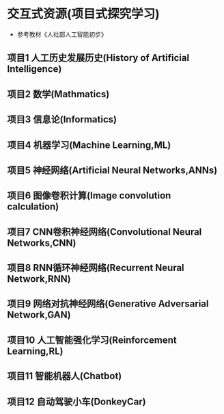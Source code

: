 # 交互式资源(项目式探究学习)
- 参考教材《人社部人工智能初步》
## 项目1 人工历史发展历史(History of Artificial Intelligence)
## 项目2 数学(Mathmatics)
## 项目3 信息论(Informatics)
## 项目4 机器学习(Machine Learning,ML)
## 项目5 神经网络(Artificial Neural Networks,ANNs)
## 项目6 图像卷积计算(Image convolution calculation)
## 项目7 CNN卷积神经网络(Convolutional Neural Networks,CNN)
## 项目8 RNN循环神经网络(Recurrent Neural Network,RNN)
## 项目9 网络对抗神经网络(Generative Adversarial Network,GAN)
## 项目10 人工智能强化学习(Reinforcement Learning,RL)
## 项目11 智能机器人(Chatbot)
## 项目12 自动驾驶小车(DonkeyCar)
